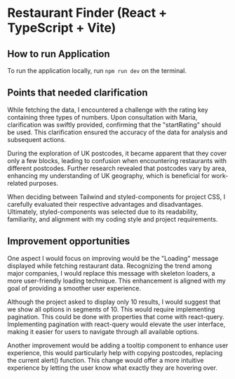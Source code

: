 # Restaurant Finder (React + TypeScript + Vite)

## How to run Application

To run the application locally, run `npm run dev` on the terminal.

## Points that needed clarification

While fetching the data, I encountered a challenge with the rating key containing three types of numbers. Upon consultation with Maria, clarification was swiftly provided, confirming that the "startRating" should be used. This clarification ensured the accuracy of the data for analysis and subsequent actions.

During the exploration of UK postcodes, it became apparent that they cover only a few blocks, leading to confusion when encountering restaurants with different postcodes. Further research revealed that postcodes vary by area, enhancing my understanding of UK geography, which is beneficial for work-related purposes.

When deciding between Tailwind and styled-components for project CSS, I carefully evaluated their respective advantages and disadvantages. Ultimately, styled-components was selected due to its readability, familiarity, and alignment with my coding style and project requirements.

## Improvement opportunities

One aspect I would focus on improving would be the "Loading" message displayed while fetching restaurant data. Recognizing the trend among major companies, I would replace this message with skeleton loaders, a more user-friendly loading technique. This enhancement is aligned with my goal of providing a smoother user experience.

Although the project asked to display only 10 results, I would suggest that we show all options in segments of 10. This would require implementing pagination. This could be done with properties that come with react-query. Implementing pagination with react-query would elevate the user interface, making it easier for users to navigate through all available options.

Another improvement would be adding a tooltip component to enhance user experience, this would particularly help with copying postcodes, replacing the current alert() function. This change would offer a more intuitive experience by letting the user know what exactly they are hovering over.
